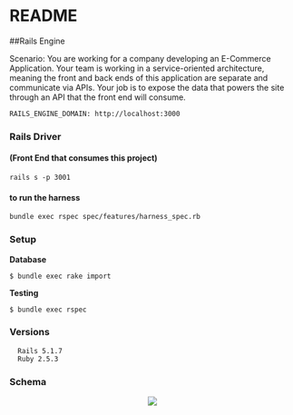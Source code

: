# README
##Rails Engine

Scenario: You are working for a company developing an E-Commerce Application. Your team is working in a service-oriented architecture, meaning the front and back ends of this application are separate and communicate via APIs. Your job is to expose the data that powers the site through an API that the front end will consume.

```
RAILS_ENGINE_DOMAIN: http://localhost:3000
```
### Rails Driver
#### (Front End that consumes this project)
```
rails s -p 3001
```
#### to run the harness
```
bundle exec rspec spec/features/harness_spec.rb
```

### Setup
**Database**  
```
$ bundle exec rake import
```
**Testing**
```
$ bundle exec rspec
```

### Versions
```
  Rails 5.1.7
  Ruby 2.5.3
```
### Schema
<p align="center">
 <img src="https://i.imgur.com/3YaDZp4.jpg">
</p>
